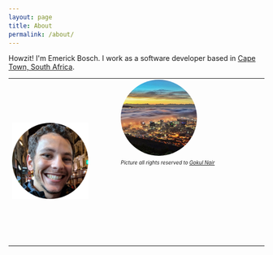 ```yaml
---
layout: page
title: About
permalink: /about/
---
```


Howzit! I'm Emerick Bosch. I work as a software developer based in [Cape Town, South Africa](https://goo.gl/maps/p36KxpFtzGt).

<table style="border:none;">
    <tr>
        <td style="border:none; width:1%; white-space:nowrap"> <img title="that's me" style="min-width:150px; height:150px; margin-right:50px;" src="/assets/profile.png" /> </td>
        <td style="border:none;">
            <img title="that's me" style="height:150px; border-radius:50%;" src="/assets/cpt.png" /><br>
            <span style="font-size:10px;"><i>
            Picture all rights reserved to <a href="https://www.instagram.com/goku_explores/">Gokul Nair <svg class="svg-icon grey"><use xlink:href="{{ '/assets/minima-social-icons.svg#instagram' | relative_url }}"></use></svg></a>
            </i></span>
        </td>
    </tr>
<table>

